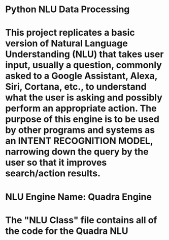 # Python NLU Data Processing

# This project replicates a basic version of Natural Language Understanding (NLU) that takes user input, usually a question, commonly asked to a Google Assistant, Alexa, Siri, Cortana, etc., to understand what the user is asking and possibly perform an appropriate action. The purpose of this engine is to be used by other programs and systems as an INTENT RECOGNITION MODEL, narrowing down the query by the user so that it improves search/action results.

# NLU Engine Name: Quadra Engine

# The "NLU Class" file contains all of the code for the Quadra NLU

